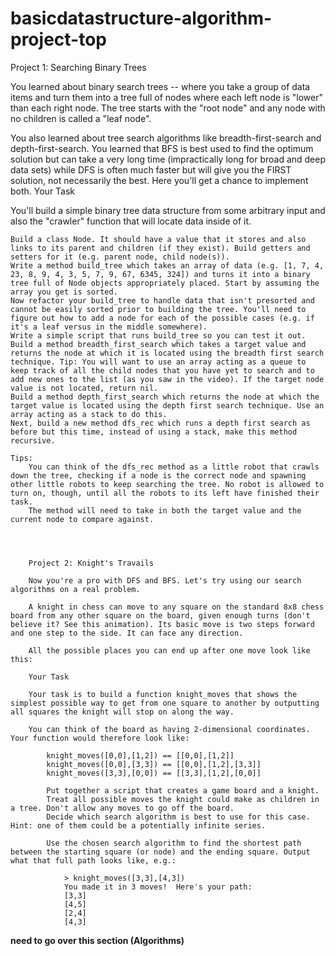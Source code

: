 # basicdatastructure-algorithm-project-top


Project 1: Searching Binary Trees

You learned about binary search trees -- where you take a group of data items and turn them into a tree full of nodes where each left node is "lower" than each right node. The tree starts with the "root node" and any node with no children is called a "leaf node".

You also learned about tree search algorithms like breadth-first-search and depth-first-search. You learned that BFS is best used to find the optimum solution but can take a very long time (impractically long for broad and deep data sets) while DFS is often much faster but will give you the FIRST solution, not necessarily the best. Here you'll get a chance to implement both.
Your Task

You'll build a simple binary tree data structure from some arbitrary input and also the "crawler" function that will locate data inside of it.

    Build a class Node. It should have a value that it stores and also links to its parent and children (if they exist). Build getters and setters for it (e.g. parent node, child node(s)).
    Write a method build_tree which takes an array of data (e.g. [1, 7, 4, 23, 8, 9, 4, 3, 5, 7, 9, 67, 6345, 324]) and turns it into a binary tree full of Node objects appropriately placed. Start by assuming the array you get is sorted.
    Now refactor your build_tree to handle data that isn't presorted and cannot be easily sorted prior to building the tree. You'll need to figure out how to add a node for each of the possible cases (e.g. if it's a leaf versus in the middle somewhere).
    Write a simple script that runs build_tree so you can test it out.
    Build a method breadth_first_search which takes a target value and returns the node at which it is located using the breadth first search technique. Tip: You will want to use an array acting as a queue to keep track of all the child nodes that you have yet to search and to add new ones to the list (as you saw in the video). If the target node value is not located, return nil.
    Build a method depth_first_search which returns the node at which the target value is located using the depth first search technique. Use an array acting as a stack to do this.
    Next, build a new method dfs_rec which runs a depth first search as before but this time, instead of using a stack, make this method recursive.

    Tips:
        You can think of the dfs_rec method as a little robot that crawls down the tree, checking if a node is the correct node and spawning other little robots to keep searching the tree. No robot is allowed to turn on, though, until all the robots to its left have finished their task.
        The method will need to take in both the target value and the current node to compare against.




        Project 2: Knight's Travails

        Now you're a pro with DFS and BFS. Let's try using our search algorithms on a real problem.

        A knight in chess can move to any square on the standard 8x8 chess board from any other square on the board, given enough turns (don't believe it? See this animation). Its basic move is two steps forward and one step to the side. It can face any direction.

        All the possible places you can end up after one move look like this:

        Your Task

        Your task is to build a function knight_moves that shows the simplest possible way to get from one square to another by outputting all squares the knight will stop on along the way.

        You can think of the board as having 2-dimensional coordinates. Your function would therefore look like:

            knight_moves([0,0],[1,2]) == [[0,0],[1,2]]
            knight_moves([0,0],[3,3]) == [[0,0],[1,2],[3,3]]
            knight_moves([3,3],[0,0]) == [[3,3],[1,2],[0,0]]

            Put together a script that creates a game board and a knight.
            Treat all possible moves the knight could make as children in a tree. Don't allow any moves to go off the board.
            Decide which search algorithm is best to use for this case. Hint: one of them could be a potentially infinite series.

            Use the chosen search algorithm to find the shortest path between the starting square (or node) and the ending square. Output what that full path looks like, e.g.:

                > knight_moves([3,3],[4,3])
                You made it in 3 moves!  Here's your path:
                [3,3]
                [4,5]
                [2,4]
                [4,3]


**need to go over this section (Algorithms)**
